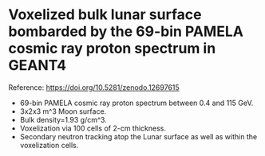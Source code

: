 # Voxelized bulk lunar surface bombarded by the 69-bin PAMELA cosmic ray proton spectrum in GEANT4
Reference: https://doi.org/10.5281/zenodo.12697615
* 69-bin PAMELA cosmic ray proton spectrum between 0.4 and 115 GeV.
* 3x2x3 m^3 Moon surface.
* Bulk density=1.93 g/cm^3.
* Voxelization via 100 cells of 2-cm thickness.
* Secondary neutron tracking atop the Lunar surface as well as within the voxelization cells.
